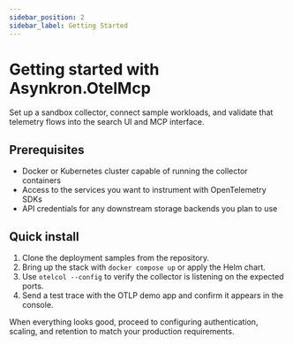 ```yaml
---
sidebar_position: 2
sidebar_label: Getting Started
---
```


# Getting started with Asynkron.OtelMcp

Set up a sandbox collector, connect sample workloads, and validate that telemetry flows into the search UI and MCP interface.

## Prerequisites

- Docker or Kubernetes cluster capable of running the collector containers
- Access to the services you want to instrument with OpenTelemetry SDKs
- API credentials for any downstream storage backends you plan to use

## Quick install

1. Clone the deployment samples from the repository.
2. Bring up the stack with `docker compose up` or apply the Helm chart.
3. Use `otelcol --config` to verify the collector is listening on the expected ports.
4. Send a test trace with the OTLP demo app and confirm it appears in the console.

When everything looks good, proceed to configuring authentication, scaling, and retention to match your production requirements.
